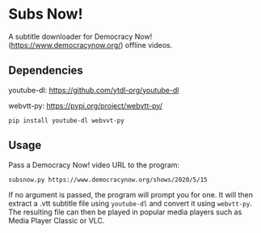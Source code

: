 # Subs Now!

A subtitle downloader for Democracy Now! (https://www.democracynow.org/) offline videos.

## Dependencies

youtube-dl: https://github.com/ytdl-org/youtube-dl

webvtt-py: https://pypi.org/project/webvtt-py/

`pip install youtube-dl webvvt-py`

## Usage

Pass a Democracy Now! video URL to the program: 

`subsnow.py https://www.democracynow.org/shows/2020/5/15`

If no argument is passed, the program will prompt you for one.
It will then extract a .vtt subtitle file using `youtube-dl` and convert it using `webvtt-py`.
The resulting file can then be played in popular media players such as Media Player Classic or VLC.